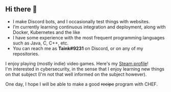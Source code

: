## Hi there 👋

- I make Discord bots, and I occasionally test things with websites.
- I’m currently learning continuous integration and deployment,
along with Docker, Kubernetes and the like
- I have some experience with the most frequent programming languages
such as Java, C, C++, etc.
- You can reach me as **Taink#9231** on Discord, or on any of my repositories.

I enjoy playing (mostly indie) video games. Here's my 
[Steam profile](https://store.steampowered.com/)!  
I'm interested in cybersecurity, in the sense that I enjoy learning
new things on that subject
(I'm not that well informed on the subject however).

One day, I hope I will be able to make a good ~~recipe~~ program with CHEF.
